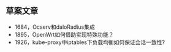 ## 草案文章

* 1684，Ocserv和daloRadius集成
* 1895，OpenWrt如何借助实现特殊功能？
* 1926，kube-proxy中iptables下负载均衡如何保证会话一致性?